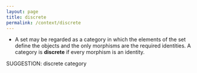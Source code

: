```yaml
---
layout: page
title: discrete
permalink: /context/discrete
---
```

-  A set may be regarded as a category in which the elements of the set define the objects and the only morphisms are the required identities. A category is **discrete** if every morphism is an identity.

SUGGESTION: discrete category